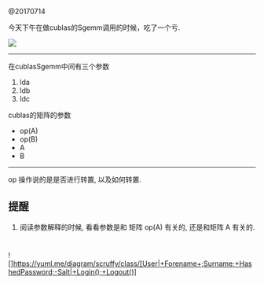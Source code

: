 @20170714

今天下午在做cublas的Sgemm调用的时候，吃了一个亏.

![](http://latex.codecogs.com/gif.latex?\\frac{1}{1+sin(x)})

---

在cublasSgemm中间有三个参数
1. lda
2. ldb
3. ldc

cublas的矩阵的参数

- op(A)
- op(B)
- A
- B

---

op 操作说的是是否进行转置, 以及如何转置.


## 提醒
1. 阅读参数解释的时候, 看看参数是和 矩阵 op(A) 有关的, 还是和矩阵 A 有关的.



#
![]https://yuml.me/diagram/scruffy/class/[User|+Forename+;Surname;+HashedPassword;-Salt|+Login();+Logout()]
